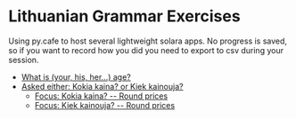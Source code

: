 # Lithuanian Grammar Exercises

Using py.cafe to host several lightweight solara apps. No progress is saved, so if you want to record how you did you need to export to csv during your session. 

- [What is (your, his, her...) age?](https://py.cafe/app/jbwhit/lithuanian-age-exercise)
- [Asked either: Kokia kaina? or Kiek kainouja?](https://py.cafe/app/jbwhit/kiek_or_kokia)
    - [Focus: Kokia kaina? -- Round prices](https://py.cafe/app/jbwhit/kokia_kaina_round)
    - [Focus: Kiek kainouja? -- Round prices](https://py.cafe/app/jbwhit/kiek_kainouja_round)


